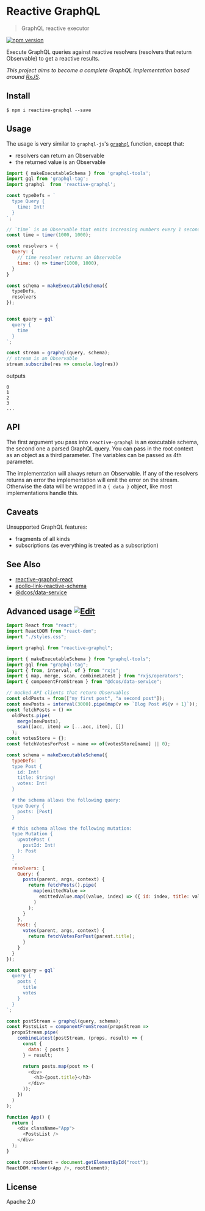 # Reactive GraphQL
> GraphQL reactive executor

[![npm version](https://badge.fury.io/js/reactive-graphql.svg)](https://badge.fury.io/js/reactive-graphql)

Execute GraphQL queries against reactive resolvers (resolvers that return Observable) to get a reactive results.

_This project aims to become a complete GraphQL implementation based around [RxJS](https://github.com/ReactiveX/rxjs)._

## Install
```
$ npm i reactive-graphql --save
```

## Usage
The usage is very similar to `graphql-js`'s [`graphql`](https://graphql.org/graphql-js/graphql/#graphql) function, except that:
- resolvers can return an Observable
- the returned value is an Observable

```js
import { makeExecutableSchema } from 'graphql-tools';
import gql from 'graphql-tag';
import graphql  from 'reactive-graphql';

const typeDefs = `
  type Query {
    time: Int!
  }
`;

// `time` is an Observable that emits increasing numbers every 1 second
const time = timer(1000, 1000);

const resolvers = {
  Query: {
    // time resolver returns an Observable 
    time: () => timer(1000, 1000),
  }
}

const schema = makeExecutableSchema({
  typeDefs,
  resolvers
});


const query = gql`
  query {
    time
  }
`;

const stream = graphql(query, schema);
// stream is an Observable
stream.subscribe(res => console.log(res))
```

outputs

```
0
1
2
3
...
```

## API
The first argument you pass into `reactive-graphql` is an executable schema, the second one a parsed GraphQL query. You can pass in the root context as an object as a third parameter. The variables can be passed as 4th parameter.

The implementation will always return an Observable.
If any of the resolvers returns an error the implementation will emit the error on the stream.
Otherwise the data will be wrapped in a `{ data }` object, like most implementations handle this.

## Caveats
Unsupported GraphQL features:
- fragments of all kinds
- subscriptions (as everything is treated as a subscription)

## See Also
- [reactive-graphql-react](https://github.com/DanielMSchmidt/reactive-graphql-react)
- [apollo-link-reactive-schema](https://github.com/getstation/apollo-link-reactive-schema)
- [@dcos/data-service](https://github.com/dcos-labs/data-service)

## Advanced usage [![Edit](https://codesandbox.io/static/img/play-codesandbox.svg)](https://codesandbox.io/s/github/DanielMSchmidt/reactive-graphql-demo/tree/master/?hidenavigation=1)
```js
import React from "react";
import ReactDOM from "react-dom";
import "./styles.css";

import graphql from "reactive-graphql";

import { makeExecutableSchema } from "graphql-tools";
import gql from "graphql-tag";
import { from, interval, of } from "rxjs";
import { map, merge, scan, combineLatest } from "rxjs/operators";
import { componentFromStream } from "@dcos/data-service";

// mocked API clients that return Observables
const oldPosts = from(["my first post", "a second post"]);
const newPosts = interval(3000).pipe(map(v => `Blog Post #${v + 1}`));
const fetchPosts = () =>
  oldPosts.pipe(
    merge(newPosts),
    scan((acc, item) => [...acc, item], [])
  );
const votesStore = {};
const fetchVotesForPost = name => of(votesStore[name] || 0);

const schema = makeExecutableSchema({
  typeDefs: `
  type Post {
    id: Int!
    title: String!
    votes: Int!
  }

  # the schema allows the following query:
  type Query {
    posts: [Post]
  }

  # this schema allows the following mutation:
  type Mutation {
    upvotePost (
      postId: Int!
    ): Post
  }
  `,
  resolvers: {
    Query: {
      posts(parent, args, context) {
        return fetchPosts().pipe(
          map(emittedValue =>
            emittedValue.map((value, index) => ({ id: index, title: value }))
          )
        );
      }
    },
    Post: {
      votes(parent, args, context) {
        return fetchVotesForPost(parent.title);
      }
    }
  }
});

const query = gql`
  query {
    posts {
      title
      votes
    }
  }
`;

const postStream = graphql(query, schema);
const PostsList = componentFromStream(propsStream =>
  propsStream.pipe(
    combineLatest(postStream, (props, result) => {
      const {
        data: { posts }
      } = result;

      return posts.map(post => (
        <div>
          <h3>{post.title}</h3>
        </div>
      ));
    })
  )
);

function App() {
  return (
    <div className="App">
      <PostsList />
    </div>
  );
}

const rootElement = document.getElementById("root");
ReactDOM.render(<App />, rootElement);
```

## License

Apache 2.0
